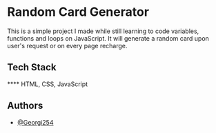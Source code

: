 
# Random Card Generator

This is a simple project I made while still learning to code variables, functions and loops on JavaScript. It will generate a random card upon user's request or on every page recharge. 


## Tech Stack

**** HTML, CSS, JavaScript



## Authors

- [@Georgi254](https://github.com/Georgi254)


